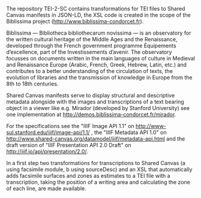 The repository TEI-2-SC contains transformations for TEI files to Shared Canvas manifests in JSON-LD, the XSL code is created in the scope of the Biblissima project (http://www.biblissima-condorcet.fr).

Biblissima — Bibliotheca bibliothecarum novissima — is an observatory for the written cultural heritage of the Middle Ages and the Renaissance, developed through the French government programme Équipements d’excellence, part of the Investissements d’avenir.
The observatory focusses on documents written in the main languages of culture in Medieval and Renaissance Europe (Arabic, French, Greek, Hebrew, Latin, etc.) and contributes to a better understanding of the circulation of texts, the evolution of libraries and the transmission of knowledge in Europe from the 8th to 18th centuries.

Shared Canvas manifests serve to display structural and descriptive metadata alongside with the images and transcriptions of a text bearing object in a viewer like e.g. Mirador (developed by Stanford University) see one implementation at http://demos.biblissima-condorcet.fr/mirador.

For the specifications see the "IIIF Image API 1.1" on http://www-sul.stanford.edu/iiif/image-api/1.1/ , the "IIIF Metadata API 1.0" on http://www.shared-canvas.org/datamodel/iiif/metadata-api.html and the draft version of "IIIF Presentation API 2.0 Draft" on http://iiif.io/api/presentation/2.0/.


In a first step two transformations for transcriptions to Shared Canvas (a using facsimile module, b using sourceDesc)
and an XSL that
automatically adds facsimile surfaces and zones as estimates to a TEI file with a transcription, taking the position of a writing area and calculating the zone of each line, are made available.

